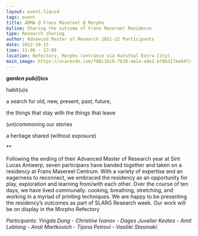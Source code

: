 ```yaml
---
layout: event.liquid
tags: event
title: ADMA @ Frans Masereel @ Morpho
byline: Sharing the outcome of Frans Masereel Residence
type: Research sharing
author: Advanced Master of Research 2021-22 Participants
date: 2022-10-15
time: 11:00 - 17:00
location: Refectory, Morpho (entrance via Kunsthal Extra City)
main_image: https://ucarecdn.com/f80c16c0-7b38-4e1a-a9e1-bf8b317ee647/
---
```

***garden pub(l)ics***

habit(u)s

a search for old, new, present, past, future,

the things that stay with the things that leave

(un)commoning our stories

a heritage shared (without exposure)

\*\*

Following the ending of their Advanced Master of Research year at Sint Lucas Antwerp, seven participans have banded together and taken on a residency at Frans Masereel Centrum. With a variety of expertise and an eagerness to reconnect, we embraced the residency as an opportunity for play, exploration and learning from/with each other. Over the course of ten days, we have lived communally: cooking, breathing, stretching, and working in a myriad of printing techniques. We are happy to be presenting the residency’s outcomes as part of SLARG Research week. Our work will be on display in the Morpho Refectory

*Participants: Yingda Dong - Christine Ivanov - Dages Juvelier Keates - Amit Leblang - Anat Martkovich - Tijana Petrovi - Vasiliki Stasinaki.*